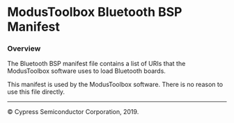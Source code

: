 # ModusToolbox Bluetooth BSP Manifest

### Overview
The Bluetooth BSP manifest file contains a list of URIs that the ModusToolbox software uses to load Bluetooth boards.

This manifest is used by the ModusToolbox software. There is no reason to use this file directly.

---
© Cypress Semiconductor Corporation, 2019.